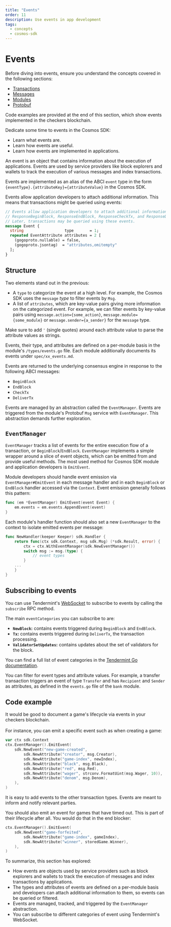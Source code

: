 ```yaml
---
title: "Events"
order: 11
description: Use events in app development
tags: 
  - concepts
  - cosmos-sdk
---
```


# Events

<HighlightBox type="prerequisite">

Before diving into events, ensure you understand the concepts covered in the following sections:

* [Transactions](./3-transactions.md)
* [Messages](./4-messages.md)
* [Modules](./5-modules.md)
* [Protobuf](./6-protobuf.md)

Code examples are provided at the end of this section, which show events implemented in the checkers blockchain.

</HighlightBox>

<HighlightBox type="learning">

Dedicate some time to events in the Cosmos SDK:

* Learn what events are.
* Learn how events are useful.
* Learn how events are implemented in applications.

</HighlightBox>

An event is an object that contains information about the execution of applications. Events are used by service providers like block explorers and wallets to track the execution of various messages and index transactions.

Events are implemented as an alias of the ABCI `event` type in the form `{eventType}.{attributeKey}={attributeValue}` in the Cosmos SDK.

Events allow application developers to attach additional information. This means that transactions might be queried using events:

```protobuf
// Events allow application developers to attach additional information to
// ResponseBeginBlock, ResponseEndBlock, ResponseCheckTx, and ResponseDeliverTx.
// Later, transactions may be queried using these events.
message Event {
  string                  type       = 1;
  repeated EventAttribute attributes = 2 [
    (gogoproto.nullable) = false,
    (gogoproto.jsontag)  = "attributes,omitempty"
  ];
}
```

## Structure

Two elements stand out in the previous:

* A `type` to categorize the event at a high level. For example, the Cosmos SDK uses the `message` _type_ to filter events by `Msg`.
* A list of `attributes`, which are key-value pairs giving more information on the categorized event. For example, we can filter events by key-value pairs using `message.action={some_action}`, `message.module={some_module}` or `message.sender={a_sender}` for the `message` type.

<HighlightBox type="tip">

Make sure to add `'` (single quotes) around each attribute value to parse the attribute values as strings.

</HighlightBox>

Events, their type, and attributes are defined on a per-module basis in the module's `/types/events.go` file. Each module additionally documents its events under `spec/xx_events.md`.

Events are returned to the underlying consensus engine in response to the following ABCI messages:

* `BeginBlock`
* `EndBlock`
* `CheckTx`
* `DeliverTx`

Events are managed by an abstraction called the `EventManager`. Events are triggered from the module's Protobuf `Msg` service with `EventManager`. This abstraction demands further exploration.

## `EventManager`

`EventManager` tracks a list of events for the entire execution flow of a transaction, or `BeginBlock`/`EndBlock`. `EventManager` implements a simple wrapper around a slice of event objects, which can be emitted from and provide useful methods. The most used method for Cosmos SDK module and application developers is `EmitEvent`.

Module developers should handle event emission via `EventManager#EmitEvent` in each message handler and in each `BeginBlock` or `EndBlock` handler accessed via the `Context`. Event emission generally follows this pattern:

```go
func (em *EventManager) EmitEvent(event Event) {
    em.events = em.events.AppendEvent(event)
}
```

Each module's handler function should also set a new `EventManager` to the context to isolate emitted events per message:

```go
func NewHandler(keeper Keeper) sdk.Handler {
    return func(ctx sdk.Context, msg sdk.Msg) (*sdk.Result, error) {
        ctx = ctx.WithEventManager(sdk.NewEventManager())
        switch msg := msg.(type) {
            // event types
        }
    ...
    }
}
```

## Subscribing to events

You can use Tendermint's [WebSocket](https://docs.tendermint.com/v0.34/tendermint-core/subscription.html) to subscribe to events by calling the `subscribe` RPC method.

The main `eventCategories` you can subscribe to are:

* **`NewBlock`:** contains events triggered during `BeginBlock` and `EndBlock`.
* **`Tx`:** contains events triggered during `DeliverTx`, the transaction processing.
* **`ValidatorSetUpdates`:** contains updates about the set of validators for the block.

<HighlightBox type="tip">

You can find a full list of event categories in the [Tendermint Go documentation](https://godoc.org/github.com/tendermint/tendermint/types#pkg-constants).

</HighlightBox>

You can filter for event types and attribute values. For example, a transfer transaction triggers an event of type `Transfer` and has `Recipient` and `Sender` as attributes, as defined in the `events.go` file of the `bank` module.

## Code example

<ExpansionPanel title="Show me some code for my checkers blockchain">

It would be good to document a game's lifecycle via events in your checkers blockchain.
<br/><br/>
For instance, you can emit a specific event such as when creating a game:

```go
var ctx sdk.Context
ctx.EventManager().EmitEvent(
    sdk.NewEvent("new-game-created",
        sdk.NewAttribute("creator", msg.Creator),
        sdk.NewAttribute("game-index", newIndex),
        sdk.NewAttribute("black", msg.Black),
        sdk.NewAttribute("red", msg.Red),
        sdk.NewAttribute("wager", strconv.FormatUint(msg.Wager, 10)),
        sdk.NewAttribute("denom", msg.Denom),
    ),
)
```

<HighlightBox type="info">

It is easy to add events to the other transaction types. Events are meant to inform and notify relevant parties.

</HighlightBox>

You should also emit an event for games that have timed out. This is part of their lifecycle after all. You would do that in the end blocker:

```go
ctx.EventManager().EmitEvent(
    sdk.NewEvent("game-forfeited",
        sdk.NewAttribute("game-index", gameIndex),
        sdk.NewAttribute("winner", storedGame.Winner),
    ),
)
```

</ExpansionPanel>

<HighlightBox type="synopsis">

To summarize, this section has explored:

* How events are objects used by service providers such as block explorers and wallets to track the execution of messages and index transactions by applications.
* The types and attributes of events are defined on a per-module basis and developers can attach additional information to them, so events can be queried or filtered.
* Events are managed, tracked, and triggered by the `EventManager` abstraction.
* You can subscribe to different categories of event using Tendermint's WebSocket.

</HighlightBox>

<!--## Next up

Now you know about events, where they are expected, and how to emit or receive them. Look at the code samples above, or go to the [next section](./11-context.md) to learn about the `Context` object.-->
